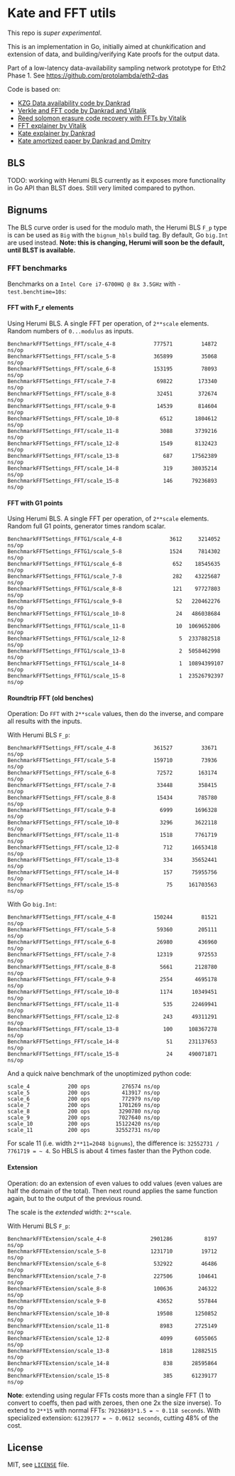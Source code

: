 # Kate and FFT utils

This repo is *super experimental*.

This is an implementation in Go, initially aimed at chunkification and extension of data, 
and building/verifying Kate proofs for the output data. 

Part of a low-latency data-availability sampling network prototype for Eth2 Phase 1.
See https://github.com/protolambda/eth2-das

Code is based on:
- [KZG Data availability code by Dankrad](https://github.com/ethereum/research/tree/master/kzg_data_availability)
- [Verkle and FFT code by Dankrad and Vitalik](https://github.com/ethereum/research/tree/master/verkle)
- [Reed solomon erasure code recovery with FFTs by Vitalik](https://ethresear.ch/t/reed-solomon-erasure-code-recovery-in-n-log-2-n-time-with-ffts/3039)
- [FFT explainer by Vitalik](https://vitalik.ca/general/2019/05/12/fft.html)
- [Kate explainer by Dankrad](https://dankradfeist.de/ethereum/2020/06/16/kate-polynomial-commitments.html)
- [Kate amortized paper by Dankrad and Dmitry](https://github.com/khovratovich/Kate/blob/master/Kate_amortized.pdf)

## BLS

TODO: working with Herumi BLS currently as it exposes more functionality in Go API than BLST does. Still very limited compared to python.

## Bignums

The BLS curve order is used for the modulo math, the Herumi BLS `F_p` type is can be used as `Big` with the `bignum_hbls` build tag.
By default, Go `big.Int` are used instead. **Note: this is changing, Herumi will soon be the default, until BLST is available.**

### FFT benchmarks

Benchmarks on a `Intel Core i7-6700HQ @ 8x 3.5GHz` with `-test.benchtime=10s`:

#### FFT with F_r elements

Using Herumi BLS. A single FFT per operation, of `2**scale` elements. Random numbers of `0...modulus` as inputs.

```
BenchmarkFFTSettings_FFT/scale_4-8         	  777571	     14872 ns/op
BenchmarkFFTSettings_FFT/scale_5-8         	  365899	     35068 ns/op
BenchmarkFFTSettings_FFT/scale_6-8         	  153195	     78093 ns/op
BenchmarkFFTSettings_FFT/scale_7-8         	   69822	    173340 ns/op
BenchmarkFFTSettings_FFT/scale_8-8         	   32451	    372674 ns/op
BenchmarkFFTSettings_FFT/scale_9-8         	   14539	    814604 ns/op
BenchmarkFFTSettings_FFT/scale_10-8        	    6512	   1804612 ns/op
BenchmarkFFTSettings_FFT/scale_11-8        	    3088	   3739216 ns/op
BenchmarkFFTSettings_FFT/scale_12-8        	    1549	   8132423 ns/op
BenchmarkFFTSettings_FFT/scale_13-8        	     687	  17562389 ns/op
BenchmarkFFTSettings_FFT/scale_14-8        	     319	  38035214 ns/op
BenchmarkFFTSettings_FFT/scale_15-8        	     146	  79236893 ns/op
```

#### FFT with G1 points

Using Herumi BLS. A single FFT per operation, of `2**scale` elements. Random full G1 points, generator times random scalar.
```
BenchmarkFFTSettings_FFTG1/scale_4-8               3612     3214052 ns/op
BenchmarkFFTSettings_FFTG1/scale_5-8               1524     7814302 ns/op
BenchmarkFFTSettings_FFTG1/scale_6-8                652    18545635 ns/op
BenchmarkFFTSettings_FFTG1/scale_7-8                282    43225687 ns/op
BenchmarkFFTSettings_FFTG1/scale_8-8                121    97727803 ns/op
BenchmarkFFTSettings_FFTG1/scale_9-8                 52   220462276 ns/op
BenchmarkFFTSettings_FFTG1/scale_10-8                24   486038684 ns/op
BenchmarkFFTSettings_FFTG1/scale_11-8                10  1069652806 ns/op
BenchmarkFFTSettings_FFTG1/scale_12-8                 5  2337882518 ns/op
BenchmarkFFTSettings_FFTG1/scale_13-8                 2  5058462998 ns/op
BenchmarkFFTSettings_FFTG1/scale_14-8                 1  10894399107 ns/op
BenchmarkFFTSettings_FFTG1/scale_15-8                 1  23526792397 ns/op
```

#### Roundtrip FFT (old benches)

Operation: Do `FFT` with `2**scale` values, then do the inverse, and compare all results with the inputs.

With Herumi BLS `F_p`:
```
BenchmarkFFTSettings_FFT/scale_4-8         	  361527	     33671 ns/op
BenchmarkFFTSettings_FFT/scale_5-8         	  159710	     73936 ns/op
BenchmarkFFTSettings_FFT/scale_6-8         	   72572	    163174 ns/op
BenchmarkFFTSettings_FFT/scale_7-8         	   33448	    358415 ns/op
BenchmarkFFTSettings_FFT/scale_8-8         	   15434	    785780 ns/op
BenchmarkFFTSettings_FFT/scale_9-8         	    6999	   1696328 ns/op
BenchmarkFFTSettings_FFT/scale_10-8        	    3296	   3622118 ns/op
BenchmarkFFTSettings_FFT/scale_11-8        	    1518	   7761719 ns/op
BenchmarkFFTSettings_FFT/scale_12-8        	     712	  16653418 ns/op
BenchmarkFFTSettings_FFT/scale_13-8        	     334	  35652441 ns/op
BenchmarkFFTSettings_FFT/scale_14-8        	     157	  75955756 ns/op
BenchmarkFFTSettings_FFT/scale_15-8        	      75	 161703563 ns/op
```

With Go `big.Int`:
```
BenchmarkFFTSettings_FFT/scale_4-8         	  150244	     81521 ns/op
BenchmarkFFTSettings_FFT/scale_5-8         	   59360	    205111 ns/op
BenchmarkFFTSettings_FFT/scale_6-8         	   26980	    436960 ns/op
BenchmarkFFTSettings_FFT/scale_7-8         	   12319	    972553 ns/op
BenchmarkFFTSettings_FFT/scale_8-8         	    5661	   2128780 ns/op
BenchmarkFFTSettings_FFT/scale_9-8         	    2554	   4695178 ns/op
BenchmarkFFTSettings_FFT/scale_10-8        	    1174	  10349451 ns/op
BenchmarkFFTSettings_FFT/scale_11-8        	     535	  22469941 ns/op
BenchmarkFFTSettings_FFT/scale_12-8        	     243	  49311291 ns/op
BenchmarkFFTSettings_FFT/scale_13-8        	     100	 108367278 ns/op
BenchmarkFFTSettings_FFT/scale_14-8        	      51	 231137653 ns/op
BenchmarkFFTSettings_FFT/scale_15-8        	      24	 490071871 ns/op
```

And a quick naive benchmark of the unoptimized python code:
```
scale_4            200 ops          276574 ns/op
scale_5            200 ops          413917 ns/op
scale_6            200 ops          772979 ns/op
scale_7            200 ops         1701269 ns/op
scale_8            200 ops         3290780 ns/op
scale_9            200 ops         7027640 ns/op
scale_10           200 ops        15122420 ns/op
scale_11           200 ops        32552731 ns/op
``` 

For scale 11 (i.e. width `2**11=2048 bignums`), the difference is: `32552731 / 7761719 = ~ 4`.
So HBLS is about 4 times faster than the Python code.

#### Extension

Operation: do an extension of even values to odd values (even values are half the domain of the total).
Then next round applies the same function again, but to the output of the previous round.

The scale is the *extended* width: `2**scale`.

With Herumi BLS `F_p`:
```
BenchmarkFFTExtension/scale_4-8         	 2901286	      8197 ns/op
BenchmarkFFTExtension/scale_5-8         	 1231710	     19712 ns/op
BenchmarkFFTExtension/scale_6-8         	  532922	     46486 ns/op
BenchmarkFFTExtension/scale_7-8         	  227506	    104641 ns/op
BenchmarkFFTExtension/scale_8-8         	  100636	    246322 ns/op
BenchmarkFFTExtension/scale_9-8         	   43652	    557844 ns/op
BenchmarkFFTExtension/scale_10-8        	   19508	   1250852 ns/op
BenchmarkFFTExtension/scale_11-8        	    8983	   2725149 ns/op
BenchmarkFFTExtension/scale_12-8        	    4099	   6055065 ns/op
BenchmarkFFTExtension/scale_13-8        	    1818	  12882515 ns/op
BenchmarkFFTExtension/scale_14-8        	     838	  28595864 ns/op
BenchmarkFFTExtension/scale_15-8        	     385	  61239177 ns/op
```

**Note**: extending using regular FFTs costs more than a single FFT (1 to convert to coeffs, then pad with zeroes, then one 2x the size inverse).
To extend to `2**15` with normal FFTs: `79236893*1.5 = ~ 0.118 seconds`. With specialized extension: `61239177 = ~ 0.0612 seconds`, cutting 48% of the cost.

## License

MIT, see [`LICENSE`](./LICENSE) file.

